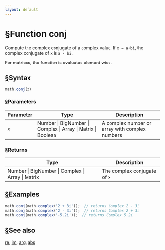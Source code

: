 ```yaml
---
layout: default
---
```


<h1 id="function-conj"><a href="#function-conj">&sect;</a>Function conj</h1>

Compute the complex conjugate of a complex value.
If `x = a+bi`, the complex conjugate of `x` is `a - bi`.

For matrices, the function is evaluated element wise.


<h2 id="syntax"><a href="#syntax">&sect;</a>Syntax</h2>

```js
math.conj(x)
```

<h3 id="parameters"><a href="#parameters">&sect;</a>Parameters</h3>

Parameter | Type | Description
--------- | ---- | -----------
`x` | Number &#124; BigNumber &#124; Complex &#124; Array &#124; Matrix &#124; Boolean |  A complex number or array with complex numbers

<h3 id="returns"><a href="#returns">&sect;</a>Returns</h3>

Type | Description
---- | -----------
Number &#124; BigNumber &#124; Complex &#124; Array &#124; Matrix |  The complex conjugate of x


<h2 id="examples"><a href="#examples">&sect;</a>Examples</h2>

```js
math.conj(math.complex('2 + 3i'));  // returns Complex 2 - 3i
math.conj(math.complex('2 - 3i'));  // returns Complex 2 + 3i
math.conj(math.complex('-5.2i'));  // returns Complex 5.2i
```


<h2 id="see-also"><a href="#see-also">&sect;</a>See also</h2>

[re](re.html),
[im](im.html),
[arg](arg.html),
[abs](abs.html)


<!-- Note: This file is automatically generated from source code comments. Changes made in this file will be overridden. -->
